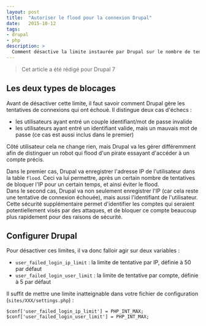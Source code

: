 ```yaml
---
layout: post
title:  "Autoriser le flood pour la connexion Drupal"
date:   2015-10-12
tags:
- drupal
- php
description: >
  Comment désactive la limite instaurée par Drupal sur le nombre de tentatives de connexion ?
--- 
```


> Cet article a été rédigé pour Drupal 7

## Les deux types de blocages

Avant de désactiver cette limite, il faut savoir comment Drupal gère les tentatives de connexions qui ont échoué. Il distingue deux cas d'échecs :

- les utilisateurs ayant entré un couple identifiant/mot de passe invalide
- les utilisateurs ayant entré un identifiant valide, mais un mauvais mot de passe (ce cas est aussi inclus dans le premier)

Côté utilisateur cela ne change rien, mais Drupal va les gérer différemment afin de distinguer un robot qui flood d'un pirate essayant d'accéder à un compte précis.  

Dans le premier cas, Drupal va enregistrer l'adresse IP de l'utilisateur dans la table `flood`. Ceci va lui permettre, après un certain nombre de tentatives de bloquer l'IP pour un certain temps, et ainsi éviter le flood.  
Dans le second cas, Drupal va non seulement enregistrer l'IP (car cela reste une tentative de connexion échouée), mais aussi l'identifiant de l'utilisateur. Cette sécurité supplémentaire permet d'identifier les comptes qui seraient potentiellement visés par des attaques, et de bloquer ce compte beaucoup plus rapidement pour des raisons de sécurité.

## Configurer Drupal

Pour désactiver ces limites, il va donc falloir agir sur deux variables :

- `user_failed_login_ip_limit` : la limite de tentative par IP, définie à 50 par défaut
- `user_failed_login_user_limit` : la limite de tentative par compte, définie à 5 par défaut

Il suffit de mettre une limite inatteignable dans votre fichier de configuration (`sites/XXX/settings.php`) :

	$conf['user_failed_login_ip_limit'] = PHP_INT_MAX;
	$conf['user_failed_login_user_limit'] = PHP_INT_MAX;

